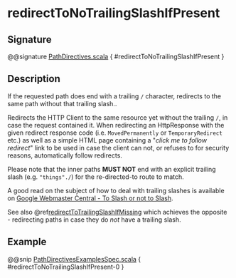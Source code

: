 # redirectToNoTrailingSlashIfPresent

## Signature

@@signature [PathDirectives.scala]($akka-http$/akka-http/src/main/scala/akka/http/scaladsl/server/directives/PathDirectives.scala) { #redirectToNoTrailingSlashIfPresent }

## Description

If the requested path does end with a trailing `/` character,
redirects to the same path without that trailing slash..

Redirects the HTTP Client to the same resource yet without the trailing `/`, in case the request contained it.
When redirecting an HttpResponse with the given redirect response code (i.e. `MovedPermanently` or `TemporaryRedirect`
etc.) as well as a simple HTML page containing a "*click me to follow redirect*" link to be used in case the client can not,
or refuses to for security reasons, automatically follow redirects.

Please note that the inner paths **MUST NOT** end with an explicit trailing slash (e.g. `"things"./`)
for the re-directed-to route to match.

A good read on the subject of how to deal with trailing slashes is available on [Google Webmaster Central - To Slash or not to Slash](http://googlewebmastercentral.blogspot.de/2010/04/to-slash-or-not-to-slash.html).

See also @ref[redirectToTrailingSlashIfMissing](redirectToTrailingSlashIfMissing.md) which achieves the opposite - redirecting paths in case they do *not* have a trailing slash.

## Example

@@snip [PathDirectivesExamplesSpec.scala]($test$/scala/docs/http/scaladsl/server/directives/PathDirectivesExamplesSpec.scala) { #redirectToNoTrailingSlashIfPresent-0 }
